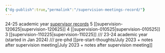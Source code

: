 ```yaml
---
{"dg-publish":true,"permalink":"/supervision-meetings-record/"}
---
```


24-25 academic year [supervisor records](https://artslondon.sharepoint.com/teams/MahaliasSupervisionTeam/Shared%20Documents/Forms/AllItems.aspx?id=%2Fteams%2FMahaliasSupervisionTeam%2FShared%20Documents%2FGeneral%2FSupervision%20Report%20Forms%202425&viewid=00438bf5%2Dd637%2D4516%2Db4c6%2Dfe364f17829d)
5 [[supervision-120625\|supervision-120625]]
4 [[supervision-010525\|supervision-010525]]
3 [[supervision-110225\|supervision-110225]]
///
23-24 academic year (started in Jan 2024)
///
pre-phd
[[pre-start-thoughts/July 2023 + notes after supervision meeting\|July 2023 + notes after supervision meeting]]
